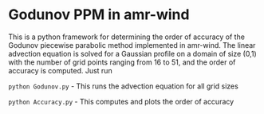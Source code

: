 # Godunov PPM in amr-wind

This is a python framework for determining the order of accuracy of 
the Godunov piecewise parabolic method implemented in amr-wind. The 
linear advection equation is solved for a Gaussian profile on a domain of 
size (0,1) with the number of grid points ranging from 16 to 51, and the order 
of accuracy is computed.
Just run

```python Godunov.py``` - This runs the advection equation for all grid sizes

```python Accuracy.py``` - This computes and plots the order of accuracy


